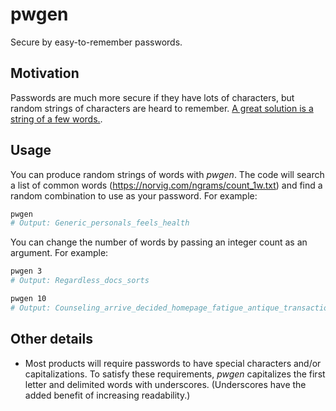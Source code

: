 # pwgen

Secure by easy-to-remember passwords.

## Motivation

Passwords are much more secure if they have lots of characters, but random strings of characters are heard to remember. [A great solution is a string of a few words.](https://xkcd.com/936/).

## Usage

You can produce random strings of words with *pwgen*. The code will search a list of common words (https://norvig.com/ngrams/count_1w.txt) and find a random combination to use as your password. For example:

```sh
pwgen
# Output: Generic_personals_feels_health
```

You can change the number of words by passing an integer count as an argument. For example:

```sh
pwgen 3
# Output: Regardless_docs_sorts

pwgen 10
# Output: Counseling_arrive_decided_homepage_fatigue_antique_transaction_willie_nursery_cables
```

## Other details

- Most products will require passwords to have special characters and/or capitalizations. To satisfy these requirements, *pwgen* capitalizes the first letter and delimited words with underscores. (Underscores have the added benefit of increasing readability.)
